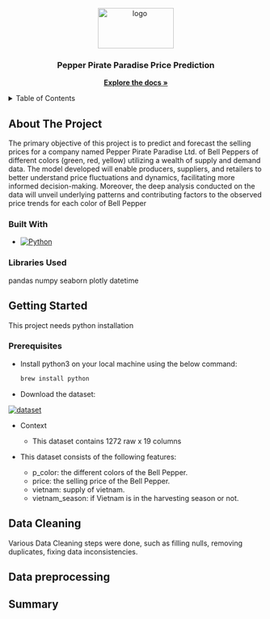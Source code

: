 <br />
<div align="center">
  <a href="https://github.com/omar-ammar0/Intern_Final_Project">
    <img src="C:\Users\Omar\DataspellProjects\Intern_Final_Project\Datasets\Sitech.png" alt="logo" width="150" height="80">
  </a>

<h3 align="center">Pepper Pirate Paradise Price Prediction</h3>
  <p align="center">
    <a href="https://github.com/omar-ammar0/Intern_Final_Project"><strong>Explore the docs »</strong></a>
    <br />
   
  </p>
</div>


<details>
  <summary>Table of Contents</summary>
  <ol>
    <li>
      <a href="#about-the
      <li><a href="#Built-with">Built With</a></li>
      <ul>-project">About The Project</a>
      <ul>
    <li>
      <a href="#getting-started">Getting Started</a>
    </li>
    <li><a href="#utilites">Utilities</a></li>
    <li><a href="#data-cleaning">Data Cleaning</a></li>
    <li><a href="#data-preprocessing">Data Preprocessing</a></li>
  </ol>
</details>



<!-- ABOUT THE PROJECT -->
## About The Project

The primary objective of this project is to predict and forecast the selling prices for a company named Pepper Pirate Paradise Ltd. of Bell Peppers of different colors (green, red, yellow) utilizing a wealth of supply and demand data. The model developed will enable producers, suppliers, and retailers to better understand price fluctuations and dynamics, facilitating more informed decision-making. Moreover, the deep analysis conducted on the data will unveil underlying patterns and contributing factors to the observed price trends for each color of Bell Pepper




### Built With
* [![Python][Python.py]][Python-url]
### Libraries Used
pandas
numpy
seaborn
plotly
datetime

## Getting Started
This project needs python installation


### Prerequisites

* Install python3 on your local machine using the below command:
    ```sh
    brew install python
    ```
* Download the dataset:

[![dataset][dataset]][dataset-link]


* Context
 
  * This dataset contains 1272 raw x 19 columns


* This dataset consists of the following features:
  * p_color: the different colors of the Bell Pepper.
  * price: the selling price of the Bell Pepper.
  * vietnam: supply of vietnam.
  * vietnam_season: if Vietnam is in the harvesting season or not.



## Data Cleaning
Various Data Cleaning steps were done, such as filling nulls, removing duplicates, fixing data inconsistencies.

## Data preprocessing








## Summary


[Python.py]: https://img.shields.io/badge/python-3670A0?style=for-the-badge&logo=python&logoColor=ffdd54
[Python-url]: https://www.python.org

[Pandas-url]: https://pandas.pydata.org/
[Pandas]: https://img.shields.io/badge/pandas-%23150458.svg?style=for-the-badge&logo=pandas&logoColor=white

[dataset-link]: https://github.com/omar-ammar0/Intern_Final_Project/tree/main/Datasets
[dataset]: https://img.shields.io/badge/DataSet-%23150458.svg?style=for-the-badge&logo=data&logoColor=white
